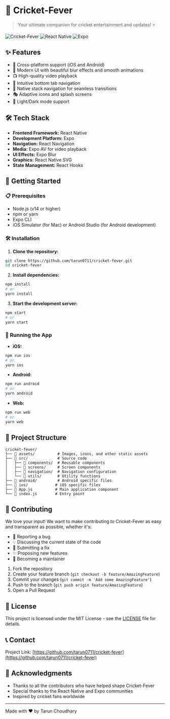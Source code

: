 # 🏏 Cricket-Fever

> Your ultimate companion for cricket entertainment and updates! ⚡

![Cricket-Fever](https://img.shields.io/badge/Cricket-Fever-blue)
![React Native](https://img.shields.io/badge/React%20Native-0.79.3-blue)
![Expo](https://img.shields.io/badge/Expo-53.0.11-blue)

## ✨ Features

- 🎯 Cross-platform support (iOS and Android)
- 🎨 Modern UI with beautiful blur effects and smooth animations
- 📺 High-quality video playback
- 🧭 Intuitive bottom tab navigation
- 🚀 Native stack navigation for seamless transitions
- 🎭 Adaptive icons and splash screens
- 🌙 Light/Dark mode support

## 🛠️ Tech Stack

- **Frontend Framework:** React Native
- **Development Platform:** Expo
- **Navigation:** React Navigation
- **Media:** Expo AV for video playback
- **UI Effects:** Expo Blur
- **Graphics:** React Native SVG
- **State Management:** React Hooks

## 🚀 Getting Started

### 📋 Prerequisites

- Node.js (v14 or higher)
- npm or yarn
- Expo CLI
- iOS Simulator (for Mac) or Android Studio (for Android development)

### 🛠️ Installation

1. **Clone the repository:**
```bash
git clone https://github.com/tarun0711/cricket-fever.git
cd cricket-fever
```

2. **Install dependencies:**
```bash
npm install
# or
yarn install
```

3. **Start the development server:**
```bash
npm start
# or
yarn start
```

### 📱 Running the App

- **iOS:**
```bash
npm run ios
# or
yarn ios
```

- **Android:**
```bash
npm run android
# or
yarn android
```

- **Web:**
```bash
npm run web
# or
yarn web
```

## 📁 Project Structure

```
cricket-fever/
├── 📂 assets/          # Images, icons, and other static assets
├── 📂 src/             # Source code
│   ├── 📂 components/  # Reusable components
│   ├── 📂 screens/     # Screen components
│   ├── 📂 navigation/  # Navigation configuration
│   └── 📂 utils/       # Utility functions
├── 📂 android/         # Android specific files
├── 📂 ios/            # iOS specific files
├── 📄 App.js          # Main application component
└── 📄 index.js        # Entry point
```

## 🤝 Contributing

We love your input! We want to make contributing to Cricket-Fever as easy and transparent as possible, whether it's:

- 🐛 Reporting a bug
- 💡 Discussing the current state of the code
- 🔧 Submitting a fix
- ✨ Proposing new features
- 📝 Becoming a maintainer

1. Fork the repository
2. Create your feature branch (`git checkout -b feature/AmazingFeature`)
3. Commit your changes (`git commit -m 'Add some AmazingFeature'`)
4. Push to the branch (`git push origin feature/AmazingFeature`)
5. Open a Pull Request

## 📝 License

This project is licensed under the MIT License - see the [LICENSE](LICENSE) file for details.

## 📞 Contact

Project Link: [https://github.com/tarun0711/cricket-fever](https://github.com/tarun0711/cricket-fever)

## 🙏 Acknowledgments

- Thanks to all the contributors who have helped shape Cricket-Fever
- Special thanks to the React Native and Expo communities
- Inspired by cricket fans worldwide

---

Made with ❤️ by Tarun Choudhary
